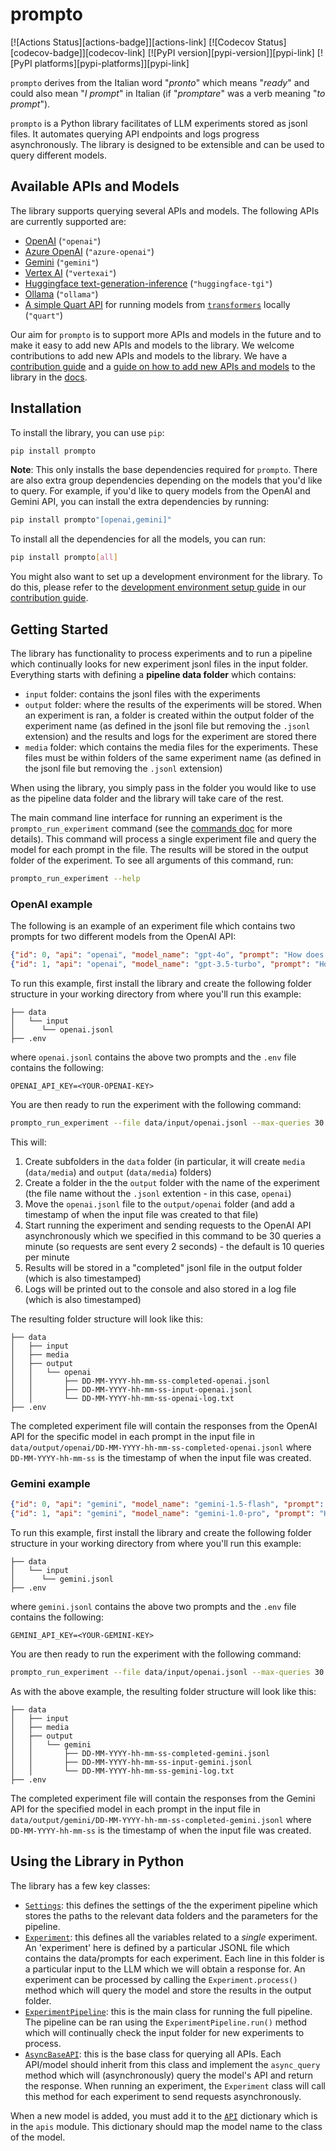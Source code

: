 # prompto

[![Actions Status][actions-badge]][actions-link]
[![Codecov Status][codecov-badge]][codecov-link]
[![PyPI version][pypi-version]][pypi-link]
[![PyPI platforms][pypi-platforms]][pypi-link]

`prompto` derives from the Italian word "_pronto_" which means "_ready_" and could also mean "_I prompt_" in Italian (if "_promptare_" was a verb meaning "_to prompt_").

`prompto` is a Python library facilitates of LLM experiments stored as jsonl files. It automates querying API endpoints and logs progress asynchronously. The library is designed to be extensible and can be used to query different models.

## Available APIs and Models

The library supports querying several APIs and models. The following APIs are currently supported are:
- [OpenAI](docs/models.md#openai) (`"openai"`)
- [Azure OpenAI](docs/models.md#azure-openai) (`"azure-openai"`)
- [Gemini](docs/models.md#gemini) (`"gemini"`)
- [Vertex AI](docs/models.md#vertex-ai) (`"vertexai"`)
- [Huggingface text-generation-inference](docs/models.md#huggingface-text-generation-inference) (`"huggingface-tgi"`)
- [Ollama](docs/models.md#ollama) (`"ollama"`)
- [A simple Quart API](docs/models.md#quart-api) for running models from [`transformers`](https://github.com/huggingface/transformers) locally (`"quart"`)

Our aim for `prompto` is to support more APIs and models in the future and to make it easy to add new APIs and models to the library. We welcome contributions to add new APIs and models to the library. We have a [contribution guide](docs/contribution.md) and a [guide on how to add new APIs and models](docs/add_new_api.md) to the library in the [docs](docs/).

## Installation

To install the library, you can use `pip`:
```bash
pip install prompto
```

**Note**: This only installs the base dependencies required for `prompto`. There are also extra group dependencies depending on the models that you'd like to query. For example, if you'd like to query models from the OpenAI and Gemini API, you can install the extra dependencies by running:
```bash
pip install prompto"[openai,gemini]"
```

To install all the dependencies for all the models, you can run:
```bash
pip install prompto[all]
```

You might also want to set up a development environment for the library. To do this, please refer to the [development environment setup guide](docs/contribution.md#setting-up-a-development-environment) in our [contribution guide](docs/contribution.md).

## Getting Started

The library has functionality to process experiments and to run a pipeline which continually looks for new experiment jsonl files in the input folder. Everything starts with defining a **pipeline data folder** which contains:
- `input` folder: contains the jsonl files with the experiments
- `output` folder: where the results of the experiments will be stored. When an experiment is ran, a folder is created within the output folder of the experiment name (as defined in the jsonl file but removing the `.jsonl` extension) and the results and logs for the experiment are stored there
- `media` folder: which contains the media files for the experiments. These files must be within folders of the same experiment name (as defined in the jsonl file but removing the `.jsonl` extension)

When using the library, you simply pass in the folder you would like to use as the pipeline data folder and the library will take care of the rest.

The main command line interface for running an experiment is the `prompto_run_experiment` command (see the [commands doc](docs/commands.md) for more details). This command will process a single experiment file and query the model for each prompt in the file. The results will be stored in the output folder of the experiment. To see all arguments of this command, run:
```bash
prompto_run_experiment --help
```

### OpenAI example

The following is an example of an experiment file which contains two prompts for two different models from the OpenAI API:

```json
{"id": 0, "api": "openai", "model_name": "gpt-4o", "prompt": "How does technology impact us?", "parameters": {"n": 1, "temperature": 1, "max_tokens": 100}}
{"id": 1, "api": "openai", "model_name": "gpt-3.5-turbo", "prompt": "How does technology impact us?", "parameters": {"n": 1, "temperature": 1, "max_tokens": 100}}
```

To run this example, first install the library and create the following folder structure in your working directory from where you'll run this example:
```
├── data
│   └── input
│      └── openai.jsonl
├── .env
```
where `openai.jsonl` contains the above two prompts and the `.env` file contains the following:
```
OPENAI_API_KEY=<YOUR-OPENAI-KEY>
```

You are then ready to run the experiment with the following command:
```bash
prompto_run_experiment --file data/input/openai.jsonl --max-queries 30
```

This will:
1. Create subfolders in the `data` folder (in particular, it will create `media` (`data/media`) and `output` (`data/media`) folders)
2. Create a folder in the the `output` folder with the name of the experiment (the file name without the `.jsonl` extention - in this case, `openai`)
3. Move the `openai.jsonl` file to the `output/openai` folder (and add a timestamp of when the input file was created to that file)
4. Start running the experiment and sending requests to the OpenAI API asynchronously which we specified in this command to be 30 queries a minute (so requests are sent every 2 seconds) - the default is 10 queries per minute
5. Results will be stored in a "completed" jsonl file in the output folder (which is also timestamped)
6. Logs will be printed out to the console and also stored in a log file (which is also timestamped)

The resulting folder structure will look like this:
```
├── data
│   ├── input
│   ├── media
│   ├── output
│   │   └── openai
│   │       ├── DD-MM-YYYY-hh-mm-ss-completed-openai.jsonl
│   │       ├── DD-MM-YYYY-hh-mm-ss-input-openai.jsonl
│   │       └── DD-MM-YYYY-hh-mm-ss-openai-log.txt
├── .env
```

The completed experiment file will contain the responses from the OpenAI API for the specific model in each prompt in the input file in `data/output/openai/DD-MM-YYYY-hh-mm-ss-completed-openai.jsonl` where `DD-MM-YYYY-hh-mm-ss` is the timestamp of when the input file was created.

### Gemini example

```json
{"id": 0, "api": "gemini", "model_name": "gemini-1.5-flash", "prompt": "How does technology impact us?", "safety_filter": "none", "parameters": {"candidate_count": 1, "temperature": 1, "max_output_tokens": 100}}
{"id": 1, "api": "gemini", "model_name": "gemini-1.0-pro", "prompt": "How does technology impact us?", "safety_filter": "few", "parameters": {"candidate_count": 1, "temperature": 1, "max_output_tokens": 100}}
```

To run this example, first install the library and create the following folder structure in your working directory from where you'll run this example:
```
├── data
│   └── input
│      └── gemini.jsonl
├── .env
```
where `gemini.jsonl` contains the above two prompts and the `.env` file contains the following:
```
GEMINI_API_KEY=<YOUR-GEMINI-KEY>
```

You are then ready to run the experiment with the following command:
```bash
prompto_run_experiment --file data/input/openai.jsonl --max-queries 30
```

As with the above example, the resulting folder structure will look like this:
```
├── data
│   ├── input
│   ├── media
│   ├── output
│   │   └── gemini
│   │       ├── DD-MM-YYYY-hh-mm-ss-completed-gemini.jsonl
│   │       ├── DD-MM-YYYY-hh-mm-ss-input-gemini.jsonl
│   │       └── DD-MM-YYYY-hh-mm-ss-gemini-log.txt
├── .env
```

The completed experiment file will contain the responses from the Gemini API for the specified model in each prompt in the input file in `data/output/gemini/DD-MM-YYYY-hh-mm-ss-completed-gemini.jsonl` where `DD-MM-YYYY-hh-mm-ss` is the timestamp of when the input file was created.

## Using the Library in Python

The library has a few key classes:
- [`Settings`](src/prompto/settings.py): this defines the settings of the the experiment pipeline which stores the paths to the relevant data folders and the parameters for the pipeline.
- [`Experiment`](src/prompto/experiment.py): this defines all the variables related to a _single_ experiment. An 'experiment' here is defined by a particular JSONL file which contains the data/prompts for each experiment. Each line in this folder is a particular input to the LLM which we will obtain a response for. An experiment can be processed by calling the `Experiment.process()` method which will query the model and store the results in the output folder.
- [`ExperimentPipeline`](src/prompto/experiment_pipeline.py): this is the main class for running the full pipeline. The pipeline can be ran using the `ExperimentPipeline.run()` method which will continually check the input folder for new experiments to process.
- [`AsyncBaseAPI`](src/prompto/base.py): this is the base class for querying all APIs. Each API/model should inherit from this class and implement the `async_query` method which will (asynchronously) query the model's API and return the response. When running an experiment, the `Experiment` class will call this method for each experiment to send requests asynchronously.

When a new model is added, you must add it to the [`API`](src/prompto/apis/__init__.py) dictionary which is in the `apis` module. This dictionary should map the model name to the class of the model.
